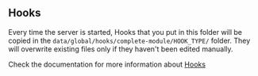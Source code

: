 ## Hooks

Every time the server is started, Hooks that you put in this folder will be copied in the `data/global/hooks/complete-module/HOOK_TYPE/` folder.
They will overwrite existing files only if they haven't been edited manually.

Check the documentation for more information about [Hooks](https://botpress.com/docs/build/code#hooks)

